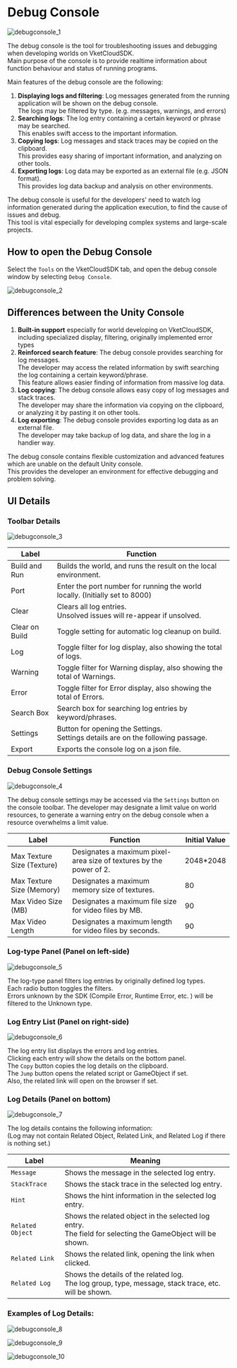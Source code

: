 # Debug Console

![debugconsole_1](./img/debugconsole_1_en.jpg)

The debug console is the tool for troubleshooting issues and debugging when developing worlds on VketCloudSDK.<br> 
Main purpose of the console is to provide realtime information about function behaviour and status of running programs.

Main features of the debug console are the following:

1. **Displaying logs and filtering**: Log messages generated from the running application will be shown on the debug console.<br> The logs may be filtered by type. (e.g. messages, warnings, and errors)
2. **Searching logs**: The log entry containing a certain keyword or phrase may be searched.<br>This enables swift access to the important information.
3. **Copying logs**: Log messages and stack traces may be copied on the clipboard.<br> This provides easy sharing of important information, and analyzing on other tools.
4. **Exporting logs**: Log data may be exported as an external file (e.g. JSON format).<br> This provides log data backup and analysis on other environments.

The debug console is useful for the developers' need to watch log information generated during the application execution, to find the cause of issues and debug.<br>
This tool is vital especially for developing complex systems and large-scale projects.

## How to open the Debug Console
Select the `Tools` on the VketCloudSDK tab, and open the debug console window by selecting `Debug Console`.

![debugconsole_2](./img/debugconsole_2_en.jpg)

## Differences between the Unity Console
1. **Built-in support** especially for world developing on VketCloudSDK, including specialized display, filtering, originally implemented error types
2. **Reinforced search feature**: The debug console provides searching for log messages. <br> The developer may access the related information by swift searching the log containing a certain keyword/phrase. <br>This feature allows easier finding of information from massive log data.
3. **Log copying**: The debug console allows easy copy of log messages and stack traces.<br> The developer may share the information via copying on the clipboard, or analyzing it by pasting it on other tools.
4. **Log exporting**: The debug console provides exporting log data as an external file.<br> The developer may take backup of log data, and share the log in a handier way. 

The debug console contains flexible customization and advanced features which are unable on the default Unity console.<br>
This provides the developer an environment for effective debugging and problem solving.

## UI Details
### Toolbar Details

![debugconsole_3](./img/debugconsole_3_en.jpg)

| Label | Function |
|----|----|
| Build and Run | Builds the world, and runs the result on the local environment. |
| Port | Enter the port number for running the world locally. (Initially set to 8000) |
| Clear | Clears all log entries.<br> Unsolved issues will re-appear if unsolved. |
| Clear on Build | Toggle setting for automatic log cleanup on build. |
| Log | Toggle filter for log display, also showing the total of logs. | 
| Warning | Toggle filter for Warning display, also showing the total of Warnings. | 
| Error | Toggle filter for Error display, also showing the total of Errors. | 
| Search Box | Search box for searching log entries by keyword/phrases.  |
| Settings | Button for opening the Settings.<br> Settings details are on the following passage. |
| Export | Exports the console log on a json file. |

### Debug Console Settings

![debugconsole_4](./img/debugconsole_4_en.jpg)

The debug console settings may be accessed via the `Settings` button on the console toolbar.
The developer may designate a limit value on world resources, to generate a warning entry on the debug console when a resource overwhelms a limit value.

| Label | Function | Initial Value |
|----|----|----|
| Max Texture Size (Texture) | Designates a maximum pixel-area size of textures by the power of 2. | 2048*2048 |
| Max Texture Size (Memory) | Designates a maximum memory size of textures. | 80 |
| Max Video Size (MB) | Designates a maximum file size for video files by MB. | 90 |
| Max Video Length | Designates a maximum length for video files by seconds. | 90 |

### Log-type Panel (Panel on left-side)

![debugconsole_5](./img/debugconsole_5_en.jpg)

The log-type panel filters log entries by originally defined log types. <br>
Each radio button toggles the filters.<br>
Errors unknown by the SDK (Compile Error, Runtime Error, etc. ) will be filtered to the Unknown type.

### Log Entry List (Panel on right-side)

![debugconsole_6](./img/debugconsole_6_en.jpg)

The log entry list displays the errors and log entries.<br>
Clicking each entry will show the details on the bottom panel.<br>
The `Copy` button copies the log details on the clipboard.<br>
The `Jump` button opens the related script or GameObject if set.<br>
Also, the related link will open on the browser if set.

### Log Details (Panel on bottom)

![debugconsole_7](./img/debugconsole_7_en.jpg)

The log details contains the following information:<br>
(Log may not contain Related Object, Related Link, and Related Log if there is nothing set.)

| Label | Meaning |
|----|----|
| `Message` | Shows the message in the selected log entry. |
| `StackTrace` | Shows the stack trace in the selected log entry. |
| `Hint` | Shows the hint information in the selected log entry.  |
| `Related Object` | Shows the related object in the selected log entry.<br> The field for selecting the GameObject will be shown. |
| `Related Link` | Shows the related link, opening the link when clicked. |
| `Related Log` | Shows the details of the related log. <br> The log group, type, message, stack trace, etc. will be shown. |

### Examples of Log Details:

![debugconsole_8](./img/debugconsole_8_en.jpg)

![debugconsole_9](./img/debugconsole_9_en.jpg)

![debugconsole_10](./img/debugconsole_10_en.jpg)